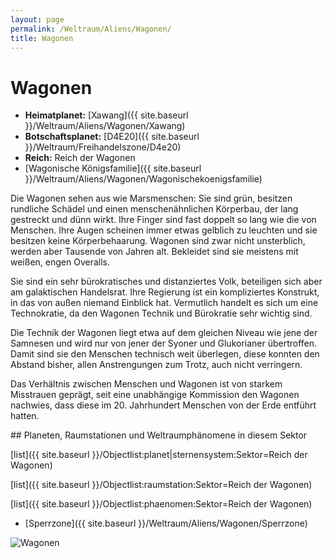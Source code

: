 ```yaml
---
layout: page
permalink: /Weltraum/Aliens/Wagonen/
title: Wagonen
---
```



# Wagonen


- **Heimatplanet:** [Xawang]({{ site.baseurl }}/Weltraum/Aliens/Wagonen/Xawang)
- **Botschaftsplanet:** [D4E20]({{ site.baseurl }}/Weltraum/Freihandelszone/D4e20)
- **Reich:** Reich der Wagonen
- [Wagonische Königsfamilie]({{ site.baseurl }}/Weltraum/Aliens/Wagonen/Wagonischekoenigsfamilie)

Die Wagonen sehen aus wie Marsmenschen: Sie sind grün, besitzen rundliche Schädel und einen menschenähnlichen Körperbau, der lang gestreckt und dünn wirkt. Ihre Finger sind fast doppelt so lang wie die von Menschen. Ihre Augen scheinen immer etwas gelblich zu leuchten und sie besitzen keine Körperbehaarung. Wagonen sind zwar nicht unsterblich, werden aber Tausende von Jahren alt. Bekleidet sind sie meistens mit weißen, engen Overalls.

Sie sind ein sehr bürokratisches und distanziertes Volk, beteiligen sich aber am galaktischen Handelsrat. Ihre Regierung ist ein kompliziertes Konstrukt, in das von außen niemand Einblick hat. Vermutlich handelt es sich um eine Technokratie, da den Wagonen Technik und Bürokratie sehr wichtig sind.

Die Technik der Wagonen liegt etwa auf dem gleichen Niveau wie jene der Samnesen und wird nur von jener der Syoner und Glukorianer übertroffen. Damit sind sie den Menschen technisch weit überlegen, diese konnten den Abstand bisher, allen Anstrengungen zum Trotz, auch nicht verringern.

Das Verhältnis zwischen Menschen und Wagonen ist von starkem Misstrauen geprägt, seit eine unabhängige Kommission den Wagonen nachwies, dass diese im 20. Jahrhundert Menschen von der Erde entführt hatten.

<div class="hinweis">
## Planeten, Raumstationen und Weltraumphänomene in diesem Sektor

[list]({{ site.baseurl }}/Objectlist:planet|sternensystem:Sektor=Reich der Wagonen)

[list]({{ site.baseurl }}/Objectlist:raumstation:Sektor=Reich der Wagonen)

[list]({{ site.baseurl }}/Objectlist:phaenomen:Sektor=Reich der Wagonen)

- [Sperrzone]({{ site.baseurl }}/Weltraum/Aliens/Wagonen/Sperrzone)

</div>

<aside><img alt="Wagonen" src="{{ site.baseurl }}/assets/pics/spacepirates/gallery/sp/nrm/wagonen.jpg" /></aside>

